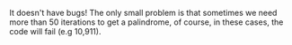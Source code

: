 It doesn't have bugs! The only small problem is that sometimes we need more than 50 iterations to get a palindrome,
of course, in these cases, the code will fail (e.g 10,911).  
